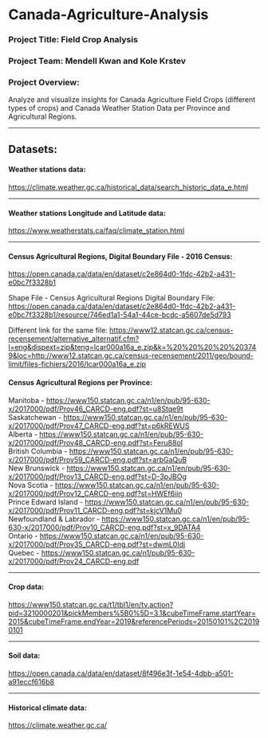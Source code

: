 # Canada-Agriculture-Analysis

### Project Title: Field Crop Analysis
### Project Team: Mendell Kwan and Kole Krstev
### Project Overview:
Analyze and visualize insights for Canada Agriculture Field Crops (different types of crops) and Canada Weather Station Data per Province and Agricultural Regions.
**********************************************************************************************************

## Datasets:

#### Weather stations data: 
https://climate.weather.gc.ca/historical_data/search_historic_data_e.html 

**********************************************************************************************************

#### Weather stations Longitude and Latitude data: 
https://www.weatherstats.ca/faq/climate_station.html

**********************************************************************************************************

#### Census Agricultural Regions, Digital Boundary File - 2016 Census: 
https://open.canada.ca/data/en/dataset/c2e864d0-1fdc-42b2-a431-e0bc7f3328b1

Shape File - Census Agricultural Regions Digital Boundary File: 
https://open.canada.ca/data/en/dataset/c2e864d0-1fdc-42b2-a431-e0bc7f3328b1/resource/746ed1a1-54a1-44ce-bcdc-a5607de5d793

Different link for the same file: https://www12.statcan.gc.ca/census-recensement/alternative_alternatif.cfm?l=eng&dispext=zip&teng=lcar000a16a_e.zip&k=%20%20%20%20%203749&loc=http://www12.statcan.gc.ca/census-recensement/2011/geo/bound-limit/files-fichiers/2016/lcar000a16a_e.zip

#### Census Agricultural Regions per Province:
Manitoba - https://www150.statcan.gc.ca/n1/en/pub/95-630-x/2017000/pdf/Prov46_CARCD-eng.pdf?st=u8Stqe9t
<br/>Saskatchewan - https://www150.statcan.gc.ca/n1/en/pub/95-630-x/2017000/pdf/Prov47_CARCD-eng.pdf?st=p6kREWUS
<br/>Alberta - https://www150.statcan.gc.ca/n1/en/pub/95-630-x/2017000/pdf/Prov48_CARCD-eng.pdf?st=Feru88oI
<br/>British Columbia - https://www150.statcan.gc.ca/n1/en/pub/95-630-x/2017000/pdf/Prov59_CARCD-eng.pdf?st=arbGaQuB
<br/>New Brunswick - https://www150.statcan.gc.ca/n1/en/pub/95-630-x/2017000/pdf/Prov13_CARCD-eng.pdf?st=D-3pJBOg
<br/>Nova Scotia - https://www150.statcan.gc.ca/n1/en/pub/95-630-x/2017000/pdf/Prov12_CARCD-eng.pdf?st=HWEf6iin
<br/>Prince Edward Island - https://www150.statcan.gc.ca/n1/en/pub/95-630-x/2017000/pdf/Prov11_CARCD-eng.pdf?st=kjcV1Mu0
<br/>Newfoundland & Labrador - https://www150.statcan.gc.ca/n1/en/pub/95-630-x/2017000/pdf/Prov10_CARCD-eng.pdf?st=x_9DATA4
<br/>Ontario - https://www150.statcan.gc.ca/n1/en/pub/95-630-x/2017000/pdf/Prov35_CARCD-eng.pdf?st=dwmL0Idi
<br/>Quebec - https://www150.statcan.gc.ca/n1/pub/95-630-x/2017000/pdf/Prov24_CARCD-eng.pdf


**********************************************************************************************************

#### Crop data: 
https://www150.statcan.gc.ca/t1/tbl1/en/tv.action?pid=3210000201&pickMembers%5B0%5D=3.1&cubeTimeFrame.startYear=2015&cubeTimeFrame.endYear=2019&referencePeriods=20150101%2C20190101

**********************************************************************************************************

#### Soil data: 
https://open.canada.ca/data/en/dataset/8f496e3f-1e54-4dbb-a501-a91eccf616b8

**********************************************************************************************************

#### Historical climate data: 
https://climate.weather.gc.ca/
